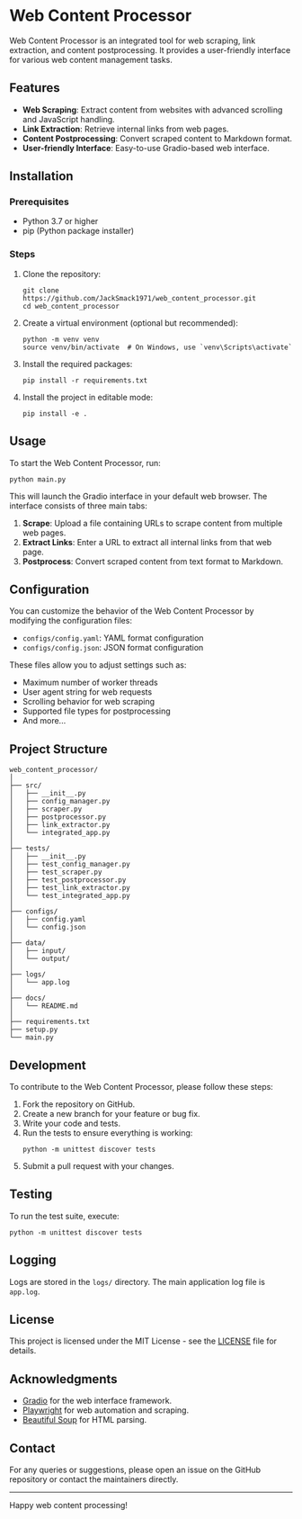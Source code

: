 # Web Content Processor

Web Content Processor is an integrated tool for web scraping, link extraction, and content postprocessing. It provides a user-friendly interface for various web content management tasks.

## Features

- **Web Scraping**: Extract content from websites with advanced scrolling and JavaScript handling.
- **Link Extraction**: Retrieve internal links from web pages.
- **Content Postprocessing**: Convert scraped content to Markdown format.
- **User-friendly Interface**: Easy-to-use Gradio-based web interface.

## Installation

### Prerequisites

- Python 3.7 or higher
- pip (Python package installer)

### Steps

1. Clone the repository:
   ```
   git clone https://github.com/JackSmack1971/web_content_processor.git
   cd web_content_processor
   ```

2. Create a virtual environment (optional but recommended):
   ```
   python -m venv venv
   source venv/bin/activate  # On Windows, use `venv\Scripts\activate`
   ```

3. Install the required packages:
   ```
   pip install -r requirements.txt
   ```

4. Install the project in editable mode:
   ```
   pip install -e .
   ```

## Usage

To start the Web Content Processor, run:

```
python main.py
```

This will launch the Gradio interface in your default web browser. The interface consists of three main tabs:

1. **Scrape**: Upload a file containing URLs to scrape content from multiple web pages.
2. **Extract Links**: Enter a URL to extract all internal links from that web page.
3. **Postprocess**: Convert scraped content from text format to Markdown.

## Configuration

You can customize the behavior of the Web Content Processor by modifying the configuration files:

- `configs/config.yaml`: YAML format configuration
- `configs/config.json`: JSON format configuration

These files allow you to adjust settings such as:

- Maximum number of worker threads
- User agent string for web requests
- Scrolling behavior for web scraping
- Supported file types for postprocessing
- And more...

## Project Structure

```
web_content_processor/
│
├── src/
│   ├── __init__.py
│   ├── config_manager.py
│   ├── scraper.py
│   ├── postprocessor.py
│   ├── link_extractor.py
│   └── integrated_app.py
│
├── tests/
│   ├── __init__.py
│   ├── test_config_manager.py
│   ├── test_scraper.py
│   ├── test_postprocessor.py
│   ├── test_link_extractor.py
│   └── test_integrated_app.py
│
├── configs/
│   ├── config.yaml
│   └── config.json
│
├── data/
│   ├── input/
│   └── output/
│
├── logs/
│   └── app.log
│
├── docs/
│   └── README.md
│
├── requirements.txt
├── setup.py
└── main.py
```

## Development

To contribute to the Web Content Processor, please follow these steps:

1. Fork the repository on GitHub.
2. Create a new branch for your feature or bug fix.
3. Write your code and tests.
4. Run the tests to ensure everything is working:
   ```
   python -m unittest discover tests
   ```
5. Submit a pull request with your changes.

## Testing

To run the test suite, execute:

```
python -m unittest discover tests
```

## Logging

Logs are stored in the `logs/` directory. The main application log file is `app.log`.

## License

This project is licensed under the MIT License - see the [LICENSE](LICENSE) file for details.

## Acknowledgments

- [Gradio](https://www.gradio.app/) for the web interface framework.
- [Playwright](https://playwright.dev/) for web automation and scraping.
- [Beautiful Soup](https://www.crummy.com/software/BeautifulSoup/) for HTML parsing.

## Contact

For any queries or suggestions, please open an issue on the GitHub repository or contact the maintainers directly.

---

Happy web content processing!
